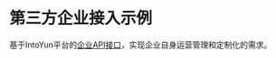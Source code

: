 第三方企业接入示例
==================

基于IntoYun平台的[企业API接口](http://docs.intoyun.com/yunapi/enterprise/)，实现企业自身运营管理和定制化的需求。